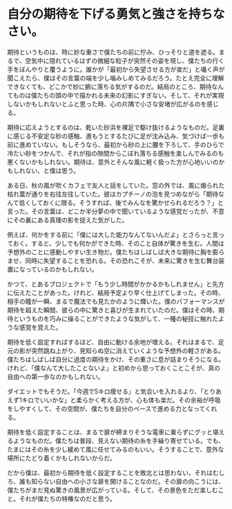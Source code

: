 # 自分の期待を下げる勇気と強さを持ちなさい。

期待というものは、時に妙な重さで僕たちの前に佇み、ひっそりと道を遮る。まるで、空気中に隠れているはずの微細な粒子が突然その姿を現し、僕たちの行く手をぼんやりと覆うように。誰かが「最初から失望させる方が楽だ」と囁く声が聞こえたら、僕はその言葉の端を少し噛みしめてみるだろう。たとえ完全に理解できなくても、どこかで妙に腑に落ちる気がするのだ。結局のところ、期待なんてものは僕たちの頭の中で描かれる未来の幻影にすぎない。そして、それが実現しないかもしれないとふと思った時、心の片隅で小さな安堵が広がるのを感じる。

期待に応えようとするのは、乾いた砂浜を裸足で駆け抜けるようなものだ。足裏に感じる不安定な砂の感触、進もうとするたびに足が沈み込み、気づけば一歩も前に進めていない。もしそうなら、最初から砂の上に腰を下ろして、手のひらで冷たい砂をつかんで、それが指の隙間からこぼれ落ちる感触を楽しんでみるのも悪くないかもしれない。期待は、意外とそんな風に軽く扱った方が心地いいのかもしれない、と僕は思う。

ある日、秋の風が吹くカフェで友人と話をしていた。窓の外では、風に煽られた枯れ葉が通りを右往左往していた。彼はカプチーノの泡を見つめながら「期待なんて低くしておくに限る。そうすれば、後でみんなを驚かせられるだろう？」と言った。その言葉は、どこか半分夢の中で聞いているような感覚だったが、不意にその裏にある真理の影を捉えた気がした。

例えば、何かをする前に「僕には大した能力なんてないんだよ」とさらっと言っておく。すると、少しでも何かができた時、そのこと自体が驚きを生む。人間は予想外のことに感動しやすい生き物だ。僕たちはしばしば大きな期待に胸を膨らませ、同時に失望することを恐れる。その恐れこそが、未来に驚きを生む舞台装置になっているのかもしれない。

かつて、とあるプロジェクトで「もう少し時間がかかるかもしれません」と先方に伝えたことがあった。けれど、結局予定より早く仕上げてしまった。その時、相手の瞳が一瞬、まるで魔法でも見たかのように輝いた。僕のパフォーマンスが期待を超えた瞬間、彼らの中に驚きと喜びが生まれていたのだ。僕はその時、期待というものを巧みに操ることができたような気がして、一種の秘技に触れたような感覚を覚えた。

期待を低く設定すればするほど、自由に動ける余地が増える。それはまるで、足元の影が突然跳ね上がり、見知らぬ空に消えていくような予想外の軽さがある。僕たちはしばしば自分に過度の期待をかけ、その重さに息が詰まりそうになる。けれど、「僕なんて大したことないよ」と初めから思っておくことこそが、真の自由への第一歩なのかもしれない。

ダイエットでもそうだ。「今週で5キロ痩せる」と気合いを入れるより、「とりあえず1キロでいいかな」と柔らかく考える方が、心も体も楽だ。その余裕が呼吸をしやすくして、その空間が、僕たちを自分のペースで進める力となってくれる。

期待を低く設定することは、まるで扉が締まりそうな電車に乗らずにグッと堪えるようなものだ。僕たちは普段、見えない期待の糸を手繰り寄せている。でも、たまにはその糸を少し緩めて風に任せてみるのもいい。そうすることで、意外な場所にたどり着くかもしれないからだ。

だから僕は、最初から期待を低く設定することを敗北とは思わない。それはむしろ、誰も知らない自由への小さな扉を開けることなのだ。その扉の向こうには、僕たちがまだ見ぬ驚きの風景が広がっている。そして、その景色をただ楽しむこと。それが僕たちの特権なのだと思う。